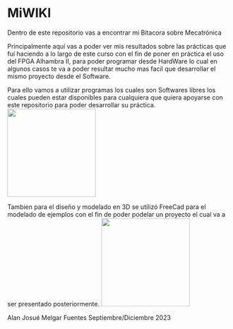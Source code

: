 # MiWIKI
Dentro de este repositorio vas a encontrar mi Bitacora sobre Mecatrónica

Principalmente aquí vas a poder ver mis resultados sobre las prácticas que fuí haciendo a lo largo de este curso
con el fin de poner en práctica el uso del FPGA Alhambra II, para poder programar desde HardWare lo cual en
algunos casos te va a poder resultar mucho mas facil que desarrollar el mismo proyecto desde el Software.

Para ello vamos a utilizar programas los cuales son Softwares libres los cuales pueden estar disponibles para cualquiera
que quiera apoyarse con este repositorio para poder desarrollar su práctica.
<img src="https://github.com/A01752228/MiWIKI/assets/69489848/83749c43-f3f0-4e18-a8f3-58e9bb52765b" width="200" height="200">

Tambien para el diseño y modelado en 3D se utilizó FreeCad para el modelado de ejemplos con el fin de poder podelar un proyecto
el cual va a ser presentado posteriormente.
<img src="https://github.com/A01752228/MiWIKI/assets/69489848/17529ceb-84e8-462a-8b86-98bedfc950dc" width="200" height="200">


Alan Josué Melgar Fuentes
Septiembre/Diciembre 2023